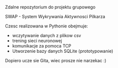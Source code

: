 Zdalne repozytorium do projektu grupowego

SWAP - System Wykrywania Aktywnosci Pilkarza

Czesc realizowana w Pythonie obejmuje:
- wczytywanie danych z plikow csv
- trening sieci neuronowej
- komunikacje za pomoca TCP
- Utworzenie bazy danych SQLite (prototypowanie)

Dopiero ucze sie Gita, wiec prosze nie narzekac :)
